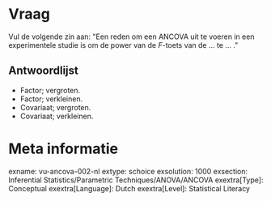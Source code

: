 Vraag
========
Vul de volgende zin aan: "Een reden om een ANCOVA uit te voeren in een experimentele studie is om de power van de *F*-toets van de ... te ... ."

Antwoordlijst
----------
* Factor; vergroten.
* Factor; verkleinen.
* Covariaat; vergroten.
* Covariaat; verkleinen.

Meta informatie
================
exname: vu-ancova-002-nl
extype: schoice
exsolution: 1000
exsection: Inferential Statistics/Parametric Techniques/ANOVA/ANCOVA
exextra[Type]: Conceptual
exextra[Language]: Dutch
exextra[Level]: Statistical Literacy